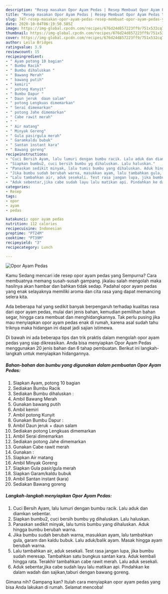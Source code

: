 ```yaml
---
description: "Resep masakan Opor Ayam Pedas | Resep Membuat Opor Ayam Pedas Yang Enak dan Simpel"
title: "Resep masakan Opor Ayam Pedas | Resep Membuat Opor Ayam Pedas Yang Enak dan Simpel"
slug: 747-resep-masakan-opor-ayam-pedas-resep-membuat-opor-ayam-pedas-yang-enak-dan-simpel
date: 2020-10-04T06:19:50.505Z
image: https://img-global.cpcdn.com/recipes/676d24d857223ff9/751x532cq70/opor-ayam-pedas-foto-resep-utama.jpg
thumbnail: https://img-global.cpcdn.com/recipes/676d24d857223ff9/751x532cq70/opor-ayam-pedas-foto-resep-utama.jpg
cover: https://img-global.cpcdn.com/recipes/676d24d857223ff9/751x532cq70/opor-ayam-pedas-foto-resep-utama.jpg
author: Leila Bridges
ratingvalue: 3.9
reviewcount: 15
recipeingredient:
- " Ayam potong 10 bagian"
- " Bumbu Racik"
- " Bumbu dihaluskan "
- " Bawang Merah"
- " bawang putih"
- " kemiri"
- " potong Kunyit"
- " Bumbu Dapur "
- " Daun jeruk  daun salam"
- " potong Lengkuas dimemarkan"
- " Serai dimemarkan"
- " potong Jahe dimemarkan"
- " Cabe rawit merah"
- " "
- " Air matang"
- " Minyak Goreng"
- " Gula pasirgula merah"
- " Garamkaldu bubuk"
- " Santan instant kara"
- " Bawang goreng"
recipeinstructions:
- "Cuci Bersih Ayam, lalu lumuri dengan bumbu racik. Lalu aduk dan diamkan sebentar."
- "Siapkan bumbu2, cuci bersih bumbu yg dihaluskan. Lalu haluskan."
- "Panaskan sedikit minyak, lalu tumis bumbu yang dihaluskan. Aduk hingga bumbu berubah warna."
- "Jika bumbu sudah berubah warna, masukkan ayam, lalu tambahkan gula, garam dan kaldu bubuk. Lalu aduk/balik ayam. Masak hingga ayam berubah warna."
- "Lalu tambahkan air, aduk sesekali. Test rasa jangan lupa, jika bumbu sudah meresap. Tambahkan satu bungkus santan kara. Aduk kembali hingga rata. Terakhir tambahkan cabe rawit merah. Lalu aduk sesekali."
- "Aduk sebentar,jika cabe sudah layu lalu matikan api. Pindahkan ke dalam wadah dan sajikan,taburi dengan bawang goreng."
categories:
- Resep
tags:
- opor
- ayam
- pedas

katakunci: opor ayam pedas 
nutrition: 112 calories
recipecuisine: Indonesian
preptime: "PT24M"
cooktime: "PT39M"
recipeyield: "3"
recipecategory: Lunch

---
```



![Opor Ayam Pedas](https://img-global.cpcdn.com/recipes/676d24d857223ff9/751x532cq70/opor-ayam-pedas-foto-resep-utama.jpg)

Kamu Sedang mencari ide resep opor ayam pedas yang Sempurna? Cara membuatnya memang susah-susah gampang. jikalau salah mengolah maka hasilnya akan hambar dan bahkan tidak sedap. Padahal opor ayam pedas yang enak selayaknya memiliki aroma dan cita rasa yang dapat memancing selera kita.

Ada beberapa hal yang sedikit banyak berpengaruh terhadap kualitas rasa dari opor ayam pedas, mulai dari jenis bahan, kemudian pemilihan bahan segar, hingga cara membuat dan menghidangkannya. Tak perlu pusing jika mau menyiapkan opor ayam pedas enak di rumah, karena asal sudah tahu triknya maka hidangan ini dapat jadi sajian istimewa.




Di bawah ini ada beberapa tips dan trik praktis dalam mengolah opor ayam pedas yang siap dikreasikan. Anda bisa menyiapkan Opor Ayam Pedas menggunakan 20 jenis bahan dan 6 tahap pembuatan. Berikut ini langkah-langkah untuk menyiapkan hidangannya.

<!--inarticleads1-->

##### Bahan-bahan dan bumbu yang digunakan dalam pembuatan Opor Ayam Pedas:

1. Siapkan  Ayam, potong 10 bagian
1. Sediakan  Bumbu Racik
1. Sediakan  Bumbu dihaluskan :
1. Ambil  Bawang Merah
1. Gunakan  bawang putih
1. Ambil  kemiri
1. Ambil  potong Kunyit
1. Gunakan  Bumbu Dapur :
1. Ambil  Daun jeruk + daun salam
1. Sediakan  potong Lengkuas dimemarkan
1. Ambil  Serai dimemarkan
1. Sediakan  potong Jahe dimemarkan
1. Gunakan  Cabe rawit merah
1. Gunakan  :
1. Siapkan  Air matang
1. Ambil  Minyak Goreng
1. Siapkan  Gula pasir/gula merah
1. Siapkan  Garam/kaldu bubuk
1. Ambil  Santan instant (kara)
1. Sediakan  Bawang goreng




<!--inarticleads2-->

##### Langkah-langkah menyiapkan Opor Ayam Pedas:

1. Cuci Bersih Ayam, lalu lumuri dengan bumbu racik. Lalu aduk dan diamkan sebentar.
1. Siapkan bumbu2, cuci bersih bumbu yg dihaluskan. Lalu haluskan.
1. Panaskan sedikit minyak, lalu tumis bumbu yang dihaluskan. Aduk hingga bumbu berubah warna.
1. Jika bumbu sudah berubah warna, masukkan ayam, lalu tambahkan gula, garam dan kaldu bubuk. Lalu aduk/balik ayam. Masak hingga ayam berubah warna.
1. Lalu tambahkan air, aduk sesekali. Test rasa jangan lupa, jika bumbu sudah meresap. Tambahkan satu bungkus santan kara. Aduk kembali hingga rata. Terakhir tambahkan cabe rawit merah. Lalu aduk sesekali.
1. Aduk sebentar,jika cabe sudah layu lalu matikan api. Pindahkan ke dalam wadah dan sajikan,taburi dengan bawang goreng.




Gimana nih? Gampang kan? Itulah cara menyiapkan opor ayam pedas yang bisa Anda lakukan di rumah. Selamat mencoba!

